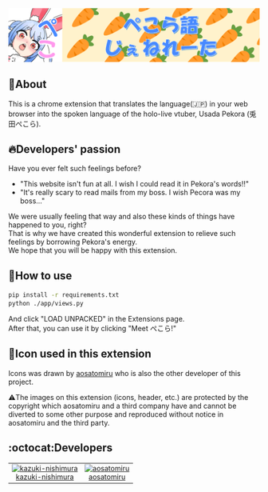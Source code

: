 ![peko_header](images/peko_header.png)

## 🐰About

This is a chrome extension that translates the language(🇯🇵) in your web browser into the spoken language of the holo-live vtuber, Usada Pekora (兎田ぺこら).  


## 🔥Developers' passion

Have you ever felt such feelings before?  

- "This website isn't fun at all. I wish I could read it in Pekora's words!!"  
- "It's really scary to read mails from my boss. I wish Pecora was my boss..."  

We were usually feeling that way and also these kinds of things have happened to you, right?  
That is why we have created this wonderful extension to relieve such feelings by borrowing Pekora's energy.  
We hope that you will be happy with this extension.  


## 🥕How to use
```bash
pip install -r requirements.txt
python ./app/views.py
```
And click "LOAD UNPACKED" in the Extensions page.  
After that, you can use it by clicking "Meet ぺこら!"  


## 👀Icon used in this extension

Icons was drawn by [aosatomiru](https://github.com/aosatomiru) who is also the other developer of this project.  

⚠️The images on this extension (icons, header, etc.) are protected by the copyright which aosatomiru and a third company have and cannot be diverted to some other purpose and reproduced without notice in aosatomiru and the third party.  


## :octocat:Developers

<table>
  <tr>
    <td align="center"><a href="https://github.com/kazuki-nishimura">
      <img src="https://avatars.githubusercontent.com/u/71303399?s=60&v=4" width="100px;" alt="kazuki-nishimura"/><br />
      <a href="https://github.com/kazuki-nishimura" title="Code">kazuki-nishimura</a></a></td>
    <td align="center"><a href="https://github.com/aosatomiru">
      <img src="https://avatars.githubusercontent.com/u/84919710?s=80&v=4" width="100px;" alt="aosatomiru"/><br /><a href="https://github.com/aosatomiru" title="Code">aosatomiru</a></a></td>
  </tr>
</table>

